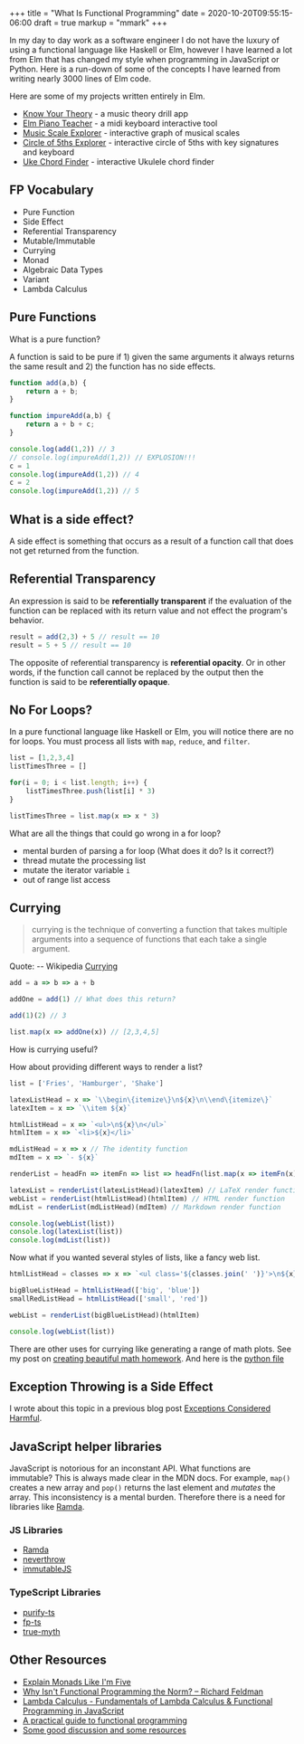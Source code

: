 +++
title = "What Is Functional Programming"
date = 2020-10-20T09:55:15-06:00
draft = true
markup = "mmark"
+++

In my day to day work as a software engineer I do not have the luxury of using a functional language like Haskell or Elm, however I have learned a lot from Elm that has changed my style when programming in JavaScript or Python. Here is a run-down of some of the concepts I have learned from writing nearly 3000 lines of Elm code.

Here are some of my projects written entirely in Elm.

- [Know Your Theory](https://knowyourtheory.com/) - a music theory drill app
- [Elm Piano Teacher](https://elm-piano-teacher.netlify.app/) - a midi keyboard interactive tool
- [Music Scale Explorer](https://frazierpianostudio.com/resources/scale-explorer/) - interactive graph of musical scales
- [Circle of 5ths Explorer](https://frazierpianostudio.com/resources/circle-of-fifths-explorer/) - interactive circle of 5ths with key signatures and keyboard
- [Uke Chord Finder](https://frazierpianostudio.com/resources/ukulele-chord-finder/) - interactive Ukulele chord finder

## FP Vocabulary

- Pure Function
- Side Effect
- Referential Transparency
- Mutable/Immutable
- Currying
- Monad
- Algebraic Data Types
- Variant
- Lambda Calculus

## Pure Functions

What is a pure function?

A function is said to be pure if 1) given the same arguments it always returns the same result and 2) the function has no side effects.

```js
function add(a,b) {
    return a + b;
}

function impureAdd(a,b) {
    return a + b + c;
}

console.log(add(1,2)) // 3
// console.log(impureAdd(1,2)) // EXPLOSION!!!
c = 1
console.log(impureAdd(1,2)) // 4
c = 2
console.log(impureAdd(1,2)) // 5
```

## What is a side effect?

A side effect is something that occurs as a result of a function call that does not get returned from the function.

## Referential Transparency

An expression is said to be **referentially transparent** if the evaluation of the function can be replaced with its return value and not effect the program's behavior.

```js
result = add(2,3) + 5 // result == 10
result = 5 + 5 // result == 10
```

The opposite of referential transparency is **referential opacity**. Or in other words, if the function call cannot be replaced by the output then the function is said to be **referentially opaque**.

## No For Loops?

In a pure functional language like Haskell or Elm, you will notice there are no for loops. You must process all lists with `map`, `reduce`, and `filter`.

```js
list = [1,2,3,4]
listTimesThree = []

for(i = 0; i < list.length; i++) {
    listTimesThree.push(list[i] * 3)
}

listTimesThree = list.map(x => x * 3)
```

What are all the things that could go wrong in a for loop?

- mental burden of parsing a for loop (What does it do? Is it correct?)
- thread mutate the processing list
- mutate the iterator variable `i`
- out of range list access

## Currying

> currying is the technique of converting a function that takes multiple arguments into a sequence of functions that each take a single argument.
> 
Quote: -- Wikipedia [Currying](https://en.wikipedia.org/wiki/Currying)

```js
add = a => b => a + b

addOne = add(1) // What does this return?

add(1)(2) // 3

list.map(x => addOne(x)) // [2,3,4,5]
```

How is currying useful?

How about providing different ways to render a list?

```js
list = ['Fries', 'Hamburger', 'Shake']

latexListHead = x => `\\begin\{itemize\}\n${x}\n\\end\{itemize\}`
latexItem = x => `\\item ${x}`

htmlListHead = x => `<ul>\n${x}\n</ul>`
htmlItem = x => `<li>${x}</li>`

mdListHead = x => x // The identity function
mdItem = x => `- ${x}`

renderList = headFn => itemFn => list => headFn(list.map(x => itemFn(x)).join('\n'))

latexList = renderList(latexListHead)(latexItem) // LaTeX render function
webList = renderList(htmlListHead)(htmlItem) // HTML render function
mdList = renderList(mdListHead)(mdItem) // Markdown render function

console.log(webList(list))
console.log(latexList(list))
console.log(mdList(list))
```

Now what if you wanted several styles of lists, like a fancy web list.

```js
htmlListHead = classes => x => `<ul class='${classes.join(' ')}'>\n${x}\n</ul>`

bigBlueListHead = htmlListHead(['big', 'blue'])
smallRedListHead = htmlListHead(['small', 'red'])

webList = renderList(bigBlueListHead)(htmlItem)

console.log(webList(list))
```

There are other uses for currying like generating a range of math plots. See my post on [creating beautiful math homework](https://pianomanfrazier.com/post/create-beautiful-math-homework/). And here is the [python file](https://pianomanfrazier.com/files/plots/lognorm.py)

## Exception Throwing is a Side Effect

I wrote about this topic in a previous blog post [Exceptions Considered Harmful](https://pianomanfrazier.com/post/exceptions-considered-harmful/).

## JavaScript helper libraries

JavaScript is notorious for an inconstant API. What functions are immutable? This is always made clear in the MDN docs. For example, `map()` creates a new array and `pop()` returns the last element and *mutates* the array. This inconsistency is a mental burden. Therefore there is a need for libraries like [Ramda](https://ramdajs.com/docs/).

### JS Libraries

- [Ramda](https://ramdajs.com/docs/)
- [neverthrow](https://github.com/supermacro/neverthrow)
- [immutableJS](https://immutable-js.github.io/immutable-js/docs/#/)

### TypeScript Libraries

- [purify-ts](https://gigobyte.github.io/purify/)
- [fp-ts](https://gcanti.github.io/fp-ts/)
- [true-myth](https://true-myth.js.org/)

## Other Resources

- [Explain Monads Like I'm Five](https://dev.to/bobbypriambodo/comment/j27)
- [Why Isn't Functional Programming the Norm? – Richard Feldman](https://youtu.be/QyJZzq0v7Z4)
- [Lambda Calculus - Fundamentals of Lambda Calculus & Functional Programming in JavaScript](https://youtu.be/3VQ382QG-y4)
- [A practical guide to functional programming](https://codewords.recurse.com/issues/one/an-introduction-to-functional-programming)
- [Some good discussion and some resources](https://elmbits.com/issue-40-functional-programming/)